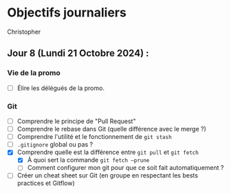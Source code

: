 # Objectifs journaliers

Christopher

## Jour 8 (Lundi 21 Octobre 2024) :

### Vie de la promo

- [ ] Élire les délégués de la promo.

### Git

- [ ] Comprendre le principe de "Pull Request"
- [ ] Comprendre le rebase dans Git (quelle différence avec le merge ?)
- [ ] Comprendre l'utilité et le fonctionnement de `git stash`
- [ ] `.gitignore` global ou pas ?
- [X] Comprendre quelle est la différence entre `git pull` et `git fetch`
  - [X] À quoi sert la commande `git fetch —prune`
  - [ ] Comment configurer mon git pour que ce soit fait automatiquement ?
- [ ] Créer un cheat sheet sur Git (en groupe en respectant les bests practices et Gitflow)
